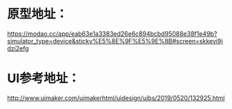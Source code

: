 # 原型地址：

https://modao.cc/app/eab63e1a3383ed26e6c894bcbd95088e38f1e49b?simulator_type=device&sticky%E5%8E%9F%E5%9E%8B#screen=skkevi9jdzi2efg

# UI参考地址：

http://www.uimaker.com/uimakerhtml/uidesign/uibs/2019/0520/132925.html


